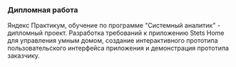 ### Дипломная работа

Яндекс Практикум, обучение по программе "Системный аналитик" -  дипломный проект. Разработка требований к приложению Stets Home для управления умным домом, создание интерактивного прототипа пользовательского интерфейса приложения и демонстрация прототипа заказчику.
